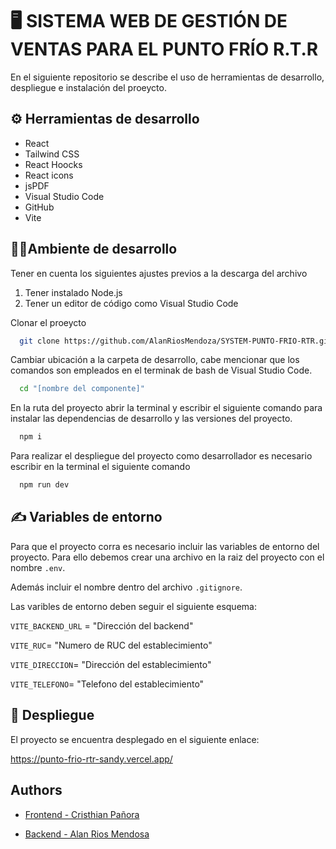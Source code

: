 
# 🖥️ SISTEMA WEB DE GESTIÓN DE VENTAS PARA EL PUNTO FRÍO R.T.R

En el siguiente repositorio se describe el uso de herramientas de desarrollo, despliegue e instalación del proeycto. 


## ⚙️ Herramientas de desarrollo

* React
* Tailwind CSS
* React Hoocks
* React icons
* jsPDF
* Visual Studio Code
* GitHub
* Vite


## 🧑‍💻Ambiente de desarrollo

Tener en cuenta los siguientes ajustes previos a la descarga del archivo

1. Tener instalado Node.js
2. Tener un editor de código como Visual Studio Code

Clonar el proeycto

```bash
  git clone https://github.com/AlanRiosMendoza/SYSTEM-PUNTO-FRIO-RTR.git
```

Cambiar ubicación a la carpeta de desarrollo, cabe mencionar que los comandos son empleados en el terminak de bash de Visual Studio Code.

```bash
  cd "[nombre del componente]"
```

En la ruta del proyecto abrir la terminal y escribir el siguiente comando para instalar las dependencias de desarrollo y las versiones del proyecto.

```bash
  npm i
```

Para realizar el despliegue del proyecto como desarrollador es necesario escribir en la terminal el siguiente comando

```bash
  npm run dev
```


## ✍️ Variables de entorno

Para que el proyecto corra es necesario incluir las variables de entorno del proyecto.
Para ello debemos crear una archivo en la raiz del proyecto con el nombre ```.env```. 

Además incluir el nombre dentro del archivo ```.gitignore```.

Las varibles de entorno deben seguir el siguiente esquema:

`VITE_BACKEND_URL` = "Dirección del backend"

`VITE_RUC`= "Numero de RUC del establecimiento"

`VITE_DIRECCION`= "Dirección del establecimiento"

`VITE_TELEFONO`= "Telefono del establecimiento"



## 🛫 Despliegue

El proyecto se encuentra desplegado en el siguiente enlace:

https://punto-frio-rtr-sandy.vercel.app/


## Authors

- [Frontend - Cristhian Pañora](https://github.com/risthian-P)

- [Backend - Alan Rios Mendosa](https://github.com/AlanRiosMendoza)

